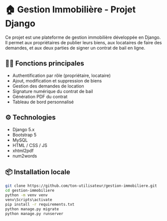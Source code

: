 # 🏠 Gestion Immobilière - Projet Django

Ce projet est une plateforme de gestion immobilière développée en Django.  
Il permet aux propriétaires de publier leurs biens, aux locataires de faire des demandes, et aux deux parties de signer un contrat de bail en ligne.

## 👨‍💻 Fonctions principales

- Authentification par rôle (propriétaire, locataire)
- Ajout, modification et suppression de biens
- Gestion des demandes de location
- Signature numérique du contrat de bail
- Génération PDF du contrat
- Tableau de bord personnalisé

## ⚙️ Technologies

- Django 5.x
- Bootstrap 5
- MySQL
- HTML / CSS / JS
- xhtml2pdf
- num2words

## 📦 Installation locale

```bash
git clone https://github.com/ton-utilisateur/gestion-immobiliere.git
cd gestion-immobiliere
python -m venv venv
venv\Scripts\activate
pip install -r requirements.txt
python manage.py migrate
python manage.py runserver
